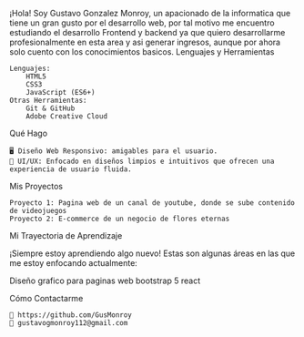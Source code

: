 ¡Hola! Soy Gustavo Gonzalez Monroy, un apacionado de la informatica que tiene un gran gusto por el desarrollo web, por tal motivo me encuentro estudiando el desarrollo Frontend y backend ya que quiero desarrollarme profesionalmente en esta area y asi generar ingresos, aunque por ahora solo cuento con los conocimientos basicos.
Lenguajes y Herramientas

    Lenguajes:
        HTML5
        CSS3 
        JavaScript (ES6+)
    Otras Herramientas:
        Git & GitHub
        Adobe Creative Cloud

Qué Hago

    🖥 Diseño Web Responsivo: amigables para el usuario.
    🎨 UI/UX: Enfocado en diseños limpios e intuitivos que ofrecen una experiencia de usuario fluida.
Mis Proyectos

    Proyecto 1: Pagina web de un canal de youtube, donde se sube contenido de videojuegos
    Proyecto 2: E-commerce de un negocio de flores eternas

Mi Trayectoria de Aprendizaje

¡Siempre estoy aprendiendo algo nuevo! Estas son algunas áreas en las que me estoy enfocando actualmente:

   Diseño grafico para paginas web
   bootstrap 5 
   react
   

Cómo Contactarme

    💼 https://github.com/GusMonroy
    📧 gustavogmonroy112@gmail.com
